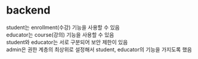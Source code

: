 # backend
student는 enrollment(수강) 기능을 사용할 수 있음<br>
educator는 course(강의) 기능을 사용할 수 있음<br>
student와 educator는 서로 구분되어 보안 제한이 있음<br>
admin은 권한 계층의 최상위로 설정해서 student, educator의 기능을 가지도록 했음
